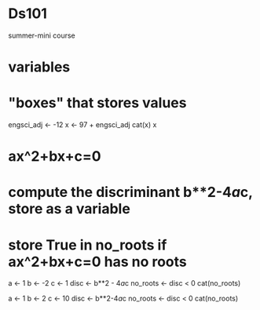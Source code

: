 # Ds101
summer-mini course
# variables
# "boxes" that stores values
engsci_adj <- -12
x <- 97 + engsci_adj
cat(x)
x

# ax^2+bx+c=0
# compute the discriminant b**2-4*a*c, store as a variable
# store True in no_roots if ax^2+bx+c=0 has no roots

a <- 1
b <- -2
c <- 1
disc <- b**2 - 4*a*c
no_roots <- disc < 0
cat(no_roots)

a <- 1
b <- 2
c <- 10
disc <- b**2-4*a*c
no_roots <- disc < 0
cat(no_roots)

